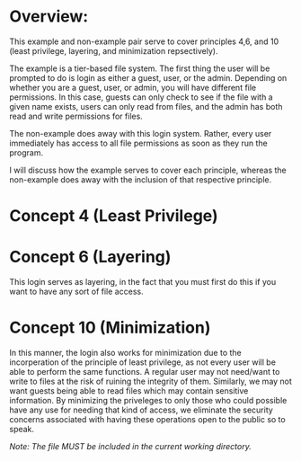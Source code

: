 # **Overview:**

This example and non-example pair serve to cover principles 4,6, and 10 (least privilege, layering, and minimization repsectively).

The example is a tier-based file system. The first thing the user will be prompted to do is login as either a guest, user, or the admin. Depending on whether you are a guest, user, or admin, you will have different file permissions. In this case, guests can only check to see if the file with a given name exists, users can only read from files, and the admin has both read and write permissions for files.

The non-example does away with this login system. Rather, every user immediately has access to all file permissions as soon as they run the program.

I will discuss how the example serves to cover each principle, whereas the non-example does away with the inclusion of that respective principle.

# Concept 4 (Least Privilege)


# Concept 6 (Layering)
 This login serves as layering, in the fact that you must first do this if you want to have any sort of file access.

# Concept 10 (Minimization)
In this manner, the login also works for minimization due to the incorperation of the principle of least privilege, as not every user will be able to perform the same functions. A regular user may not need/want to write to files at the risk of ruining the integrity of them. Similarly, we may not want guests being able to read files which may contain sensitive information. By minimizing the priveleges to only those who could possible have any use for needing that kind of access, we eliminate the security concerns associated with having these operations open to the public so to speak.

_Note: The file MUST be included in the current working directory._
